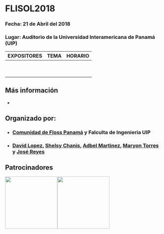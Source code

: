 # FLISOL2018

### Fecha:  21 de Abril del 2018
### Lugar: Auditorio de la Universidad Interamericana de Panamá (UIP)

|        EXPOSITORES    |                                TEMA                                        | HORARIO  |
|-----------------------|----------------------------------------------------------------------------|----------|
|                       |                                                                            |          |
|                       |                                                                            |          |
|                       |                                                                            |          |
|                       |                                                                            |          |
|                       |                                                                            |          |
|                       |                                                                            |          |
|                       |                                                                            |          |
|                       |                                                                            |          |
|                       |                                                                            |          |


## Más información
- ####

## Organizado por:
- ### [Comunidad de Floss Panamá](https://floss-pa.net/) y Falculta de Ingenieria UIP
- ### [David Lopez](https://twitter.com/David25LO?lang=es), [Shelsy Chanis](https://twitter.com/shelsxacm), [Adbel Martinez](https://twitter.com/abdelgmartinezl), [Maryon Torres](https://twitter.com/maryitotr) y [José Reyes](https://twitter.com/josereyes_ah)

## Patrocinadores
<img src="https://www.uip.edu.pa/wp-content/uploads/2017/08/Logo-UIP-jpg.jpg" width="170"><img src="https://pbs.twimg.com/profile_images/852597051808522240/5iJqsWQL_400x400.jpg" width="170">

